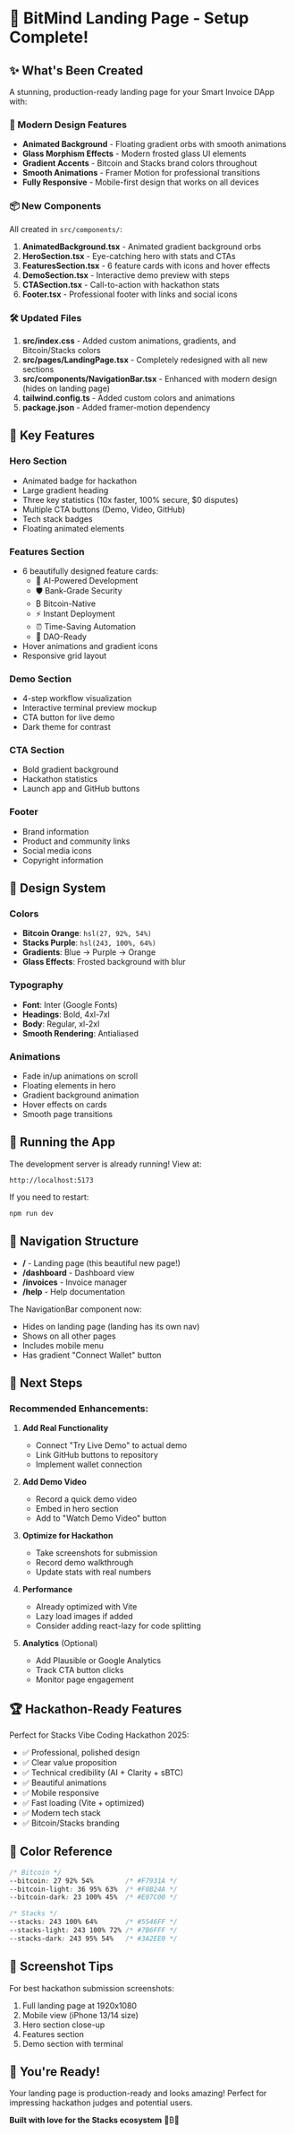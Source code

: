 # 🚀 BitMind Landing Page - Setup Complete!

## ✨ What's Been Created

A stunning, production-ready landing page for your Smart Invoice DApp with:

### 🎨 Modern Design Features
- **Animated Background** - Floating gradient orbs with smooth animations
- **Glass Morphism Effects** - Modern frosted glass UI elements
- **Gradient Accents** - Bitcoin and Stacks brand colors throughout
- **Smooth Animations** - Framer Motion for professional transitions
- **Fully Responsive** - Mobile-first design that works on all devices

### 📦 New Components

All created in `src/components/`:

1. **AnimatedBackground.tsx** - Animated gradient background orbs
2. **HeroSection.tsx** - Eye-catching hero with stats and CTAs
3. **FeaturesSection.tsx** - 6 feature cards with icons and hover effects
4. **DemoSection.tsx** - Interactive demo preview with steps
5. **CTASection.tsx** - Call-to-action with hackathon stats
6. **Footer.tsx** - Professional footer with links and social icons

### 🛠️ Updated Files

1. **src/index.css** - Added custom animations, gradients, and Bitcoin/Stacks colors
2. **src/pages/LandingPage.tsx** - Completely redesigned with all new sections
3. **src/components/NavigationBar.tsx** - Enhanced with modern design (hides on landing page)
4. **tailwind.config.ts** - Added custom colors and animations
5. **package.json** - Added framer-motion dependency

## 🎯 Key Features

### Hero Section
- Animated badge for hackathon
- Large gradient heading
- Three key statistics (10x faster, 100% secure, $0 disputes)
- Multiple CTA buttons (Demo, Video, GitHub)
- Tech stack badges
- Floating animated elements

### Features Section
- 6 beautifully designed feature cards:
  - 🧠 AI-Powered Development
  - 🛡️ Bank-Grade Security
  - ₿ Bitcoin-Native
  - ⚡ Instant Deployment
  - ⏰ Time-Saving Automation
  - 👥 DAO-Ready
- Hover animations and gradient icons
- Responsive grid layout

### Demo Section
- 4-step workflow visualization
- Interactive terminal preview mockup
- CTA button for live demo
- Dark theme for contrast

### CTA Section
- Bold gradient background
- Hackathon statistics
- Launch app and GitHub buttons

### Footer
- Brand information
- Product and community links
- Social media icons
- Copyright information

## 🎨 Design System

### Colors
- **Bitcoin Orange**: `hsl(27, 92%, 54%)`
- **Stacks Purple**: `hsl(243, 100%, 64%)`
- **Gradients**: Blue → Purple → Orange
- **Glass Effects**: Frosted background with blur

### Typography
- **Font**: Inter (Google Fonts)
- **Headings**: Bold, 4xl-7xl
- **Body**: Regular, xl-2xl
- **Smooth Rendering**: Antialiased

### Animations
- Fade in/up animations on scroll
- Floating elements in hero
- Gradient background animation
- Hover effects on cards
- Smooth page transitions

## 🚀 Running the App

The development server is already running! View at:
```
http://localhost:5173
```

If you need to restart:
```bash
npm run dev
```

## 📱 Navigation Structure

- **/** - Landing page (this beautiful new page!)
- **/dashboard** - Dashboard view
- **/invoices** - Invoice manager
- **/help** - Help documentation

The NavigationBar component now:
- Hides on landing page (landing has its own nav)
- Shows on all other pages
- Includes mobile menu
- Has gradient "Connect Wallet" button

## 🎯 Next Steps

### Recommended Enhancements:
1. **Add Real Functionality**
   - Connect "Try Live Demo" to actual demo
   - Link GitHub buttons to repository
   - Implement wallet connection

2. **Add Demo Video**
   - Record a quick demo video
   - Embed in hero section
   - Add to "Watch Demo Video" button

3. **Optimize for Hackathon**
   - Take screenshots for submission
   - Record demo walkthrough
   - Update stats with real numbers

4. **Performance**
   - Already optimized with Vite
   - Lazy load images if added
   - Consider adding react-lazy for code splitting

5. **Analytics** (Optional)
   - Add Plausible or Google Analytics
   - Track CTA button clicks
   - Monitor page engagement

## 🏆 Hackathon-Ready Features

Perfect for Stacks Vibe Coding Hackathon 2025:

- ✅ Professional, polished design
- ✅ Clear value proposition
- ✅ Technical credibility (AI + Clarity + sBTC)
- ✅ Beautiful animations
- ✅ Mobile responsive
- ✅ Fast loading (Vite + optimized)
- ✅ Modern tech stack
- ✅ Bitcoin/Stacks branding

## 🎨 Color Reference

```css
/* Bitcoin */
--bitcoin: 27 92% 54%        /* #F7931A */
--bitcoin-light: 36 95% 63%  /* #F8B24A */
--bitcoin-dark: 23 100% 45%  /* #E07C00 */

/* Stacks */
--stacks: 243 100% 64%       /* #5546FF */
--stacks-light: 243 100% 72% /* #7B6FFF */
--stacks-dark: 243 95% 54%   /* #3A2EE0 */
```

## 📸 Screenshot Tips

For best hackathon submission screenshots:
1. Full landing page at 1920x1080
2. Mobile view (iPhone 13/14 size)
3. Hero section close-up
4. Features section
5. Demo section with terminal

## 🎉 You're Ready!

Your landing page is production-ready and looks amazing! Perfect for impressing hackathon judges and potential users.

**Built with love for the Stacks ecosystem** 🚀₿💜

